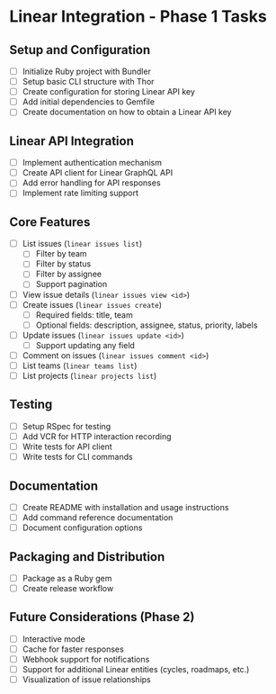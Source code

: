 # Linear Integration - Phase 1 Tasks

## Setup and Configuration
- [ ] Initialize Ruby project with Bundler
- [ ] Setup basic CLI structure with Thor
- [ ] Create configuration for storing Linear API key
- [ ] Add initial dependencies to Gemfile
- [ ] Create documentation on how to obtain a Linear API key

## Linear API Integration
- [ ] Implement authentication mechanism
- [ ] Create API client for Linear GraphQL API
- [ ] Add error handling for API responses
- [ ] Implement rate limiting support

## Core Features
- [ ] List issues (`linear issues list`)
  - [ ] Filter by team
  - [ ] Filter by status
  - [ ] Filter by assignee
  - [ ] Support pagination
- [ ] View issue details (`linear issues view <id>`)
- [ ] Create issues (`linear issues create`)
  - [ ] Required fields: title, team
  - [ ] Optional fields: description, assignee, status, priority, labels
- [ ] Update issues (`linear issues update <id>`)
  - [ ] Support updating any field
- [ ] Comment on issues (`linear issues comment <id>`)
- [ ] List teams (`linear teams list`)
- [ ] List projects (`linear projects list`)

## Testing
- [ ] Setup RSpec for testing
- [ ] Add VCR for HTTP interaction recording
- [ ] Write tests for API client
- [ ] Write tests for CLI commands

## Documentation
- [ ] Create README with installation and usage instructions
- [ ] Add command reference documentation
- [ ] Document configuration options

## Packaging and Distribution
- [ ] Package as a Ruby gem
- [ ] Create release workflow

## Future Considerations (Phase 2)
- [ ] Interactive mode
- [ ] Cache for faster responses
- [ ] Webhook support for notifications
- [ ] Support for additional Linear entities (cycles, roadmaps, etc.)
- [ ] Visualization of issue relationships 